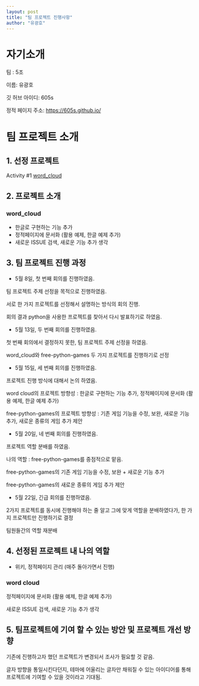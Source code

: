 ```yaml
---
layout: post
title: "팀 프로젝트 진행사항"
author: "유광호"
---
```

# 자기소개
팀 : 5조


이름: 유광호


깃 허브 아이디: 605s


정적 페이지 주소: https://605s.github.io/


# 팀 프로젝트 소개
## 1. 선정 프로젝트
Activity #1 [word_cloud](https://github.com/amueller/word_cloud)

## 2. 프로젝트 소개 
### word_cloud
- 한글로 구현하는 기능 추가  
- 정적페이지에 문서화 (활용 예제, 한글 예제 추가)  
- 새로운 ISSUE 검색, 새로운 기능 추가 생각 


## 3. 팀 프로젝트 진행 과정
- 5월 8일, 첫 번째 회의를 진행하였음.


팀 프로젝트 주제 선정을 목적으로 진행하였음.


서로 한 가지 프로젝트를 선정해서 설명하는 방식의 회의 진행.


회의 결과 python을 사용한 프로젝트를 찾아서 다시 발표하기로 하였음.


- 5월 13일, 두 번째 회의를 진행하였음.


첫 번째 회의에서 결정하지 못한, 팀 프로젝트 주제 선정을 하였음.


word_cloud와 free-python-games 두 가지 프로젝트를 진행하기로 선정


- 5월 15일, 세 번째 회의를 진행하였음.


프로젝트 진행 방식에 대해서 논의 하였음.

word cloud의 프로젝트 방향성 : 한글로 구현하는 기능 추가, 정적페이지에 문서화 (활용 예제, 한글 예제 추가)  

free-python-games의 프로젝트 방향성 : 기존 게임 기능을 수정, 보완, 새로운 기능 추가, 새로운 종류의 게임 추가 제안


- 5월 20일, 네 번째 회의를 진행하였음.


프로젝트 역할 분배를 하였음.


나의 역할 : free-python-games를 중점적으로 맡음. 


free-python-games의 기존 게임 기능을 수정, 보완 + 새로운 기능 추가 


free-python-games의 새로운 종류의 게임 추가 제안


- 5월 22일, 긴급 회의를 진행하였음.


2가지 프로젝트를 동시에 진행해야 하는 줄 알고 그에 맞게 역할을 분배하였다가, 한 가지 프로젝트만 진행하기로 결정


팀원들간의 역할 재분배 


## 4. 선정된 프로젝트 내 나의 역할
- 위키, 정적페이지 관리 (매주 돌아가면서 진행)
### word cloud 
정적페이지에 문서화 (활용 예제, 한글 예제 추가)  


새로운 ISSUE 검색, 새로운 기능 추가 생각 


## 5. 팀프로젝트에 기여 할 수 있는 방안 및 프로젝트 개선 방향


기존에 진행하고자 했던 프로젝트가 변경되서 조사가 필요할 것 같음.


글자 방향을 통일시킨다던지, 테마에 어울리는 글자만 채워질 수 있는 아이디어를 통해 프로젝트에 기여할 수 있을 것이라고 기대됨.
